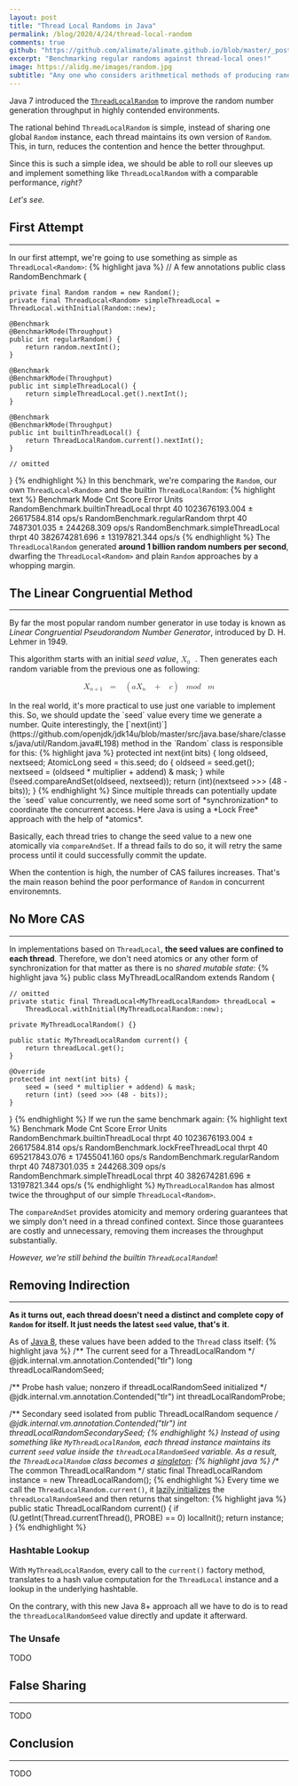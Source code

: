 ```yaml
---
layout: post
title: "Thread Local Randoms in Java"
permalink: /blog/2020/4/24/thread-local-random
comments: true
github: "https://github.com/alimate/alimate.github.io/blob/master/_posts/2020-4-24-thread-local-random.md"
excerpt: "Benchmarking regular randoms against thread-local ones!"
image: https://alidg.me/images/random.jpg
subtitle: "Any one who considers arithmetical methods of producing random digits is, of course, in a state of sin <br>-- John Von Neumann"
---
```

Java 7 introduced the [`ThreadLocalRandom`](http://hg.openjdk.java.net/jdk7/jdk7/jdk/file/9b8c96f96a0f/src/share/classes/java/util/concurrent/ThreadLocalRandom.java#l64) to improve the random number generation throughput in highly contended environments. 

The rational behind `ThreadLocalRandom` is simple, instead of sharing one global `Random` instance, each thread maintains its own version of `Random`. This, in turn, reduces the contention and hence the better throughput.

Since this is such a simple idea, we should be able to roll our sleeves up and implement something like `ThreadLocalRandom` with a comparable performance, *right?*

*Let's see.*

## First Attempt
---
In our first attempt, we're going to use something as simple as `ThreadLocal<Random>`:
{% highlight java %}
// A few annotations
public class RandomBenchmark {

    private final Random random = new Random();
    private final ThreadLocal<Random> simpleThreadLocal = ThreadLocal.withInitial(Random::new);

    @Benchmark
    @BenchmarkMode(Throughput)
    public int regularRandom() {
        return random.nextInt();
    }

    @Benchmark
    @BenchmarkMode(Throughput)
    public int simpleThreadLocal() {
        return simpleThreadLocal.get().nextInt();
    }

    @Benchmark
    @BenchmarkMode(Throughput)
    public int builtinThreadLocal() {
        return ThreadLocalRandom.current().nextInt();
    }

    // omitted
}
{% endhighlight %}
In this benchmark, we're comparing the `Random`, our own `ThreadLocal<Random>` and the builtin `ThreadLocalRandom`:
{% highlight text %}
Benchmark                             Mode  Cnt           Score          Error  Units
RandomBenchmark.builtinThreadLocal   thrpt   40  1023676193.004 ± 26617584.814  ops/s
RandomBenchmark.regularRandom        thrpt   40     7487301.035 ±   244268.309  ops/s
RandomBenchmark.simpleThreadLocal    thrpt   40   382674281.696 ± 13197821.344  ops/s
{% endhighlight %}
The `ThreadLocalRandom` generated **around 1 billion random numbers per second**, dwarfing the `ThreadLocal<Random>` and plain `Random` approaches by a whopping margin.

## The Linear Congruential Method
---
By far the most popular random number generator in use today is known as *Linear Congruential Pseudorandom Number Generator*, introduced by D. H. Lehmer in 1949.

This algorithm starts with an initial *seed value*, <math xmlns="http://www.w3.org/1998/Math/MathML"><msub><mi>X</mi><mrow><mi>0</mi><mo>&#xA0;</mo></mrow></msub></math>. Then generates each random variable from the previous one as following:
<p>
<center>
<math xmlns="http://www.w3.org/1998/Math/MathML"><msub><mi>X</mi><mrow><mi>n</mi><mo>+</mo><mn>1</mn><mo>&#xA0;</mo></mrow></msub><mo>=</mo><mo>&#xA0;</mo><mo>(</mo><mi>a</mi><msub><mi>X</mi><mi>n</mi></msub><mo>&#xA0;</mo><mo>+</mo><mo>&#xA0;</mo><mi>c</mi><mo>)</mo><mo>&#xA0;</mo><mi>m</mi><mi>o</mi><mi>d</mi><mo>&#xA0;</mo><mi>m</mi></math>
</center></p>
In the real world, it's more practical to use just one variable to implement this. So, we should update the `seed` value every time we generate a number. 
Quite interestingly, the [`next(int)`](https://github.com/openjdk/jdk14u/blob/master/src/java.base/share/classes/java/util/Random.java#L198) method in the `Random` class is responsible for this:
{% highlight java %}
protected int next(int bits) {
    long oldseed, nextseed;
    AtomicLong seed = this.seed;
    do {
        oldseed = seed.get();
        nextseed = (oldseed * multiplier + addend) & mask;
    } while (!seed.compareAndSet(oldseed, nextseed));
    return (int)(nextseed >>> (48 - bits));
}
{% endhighlight %}
Since multiple threads can potentially update the `seed` value concurrently, we need some sort of *synchronization* to coordinate the concurrent access. Here Java is using a *Lock Free* approach with the help of *atomics*.

Basically, each thread tries to change the seed value to a new one atomically via `compareAndSet`. If a thread fails to do so, it will retry the same process until it could successfully commit the update.

When the contention is high, the number of <span title="Comapre and Set">CAS</span> failures increases. That's the main reason behind the poor performance of `Random` in concurrent environemnts.

## No More CAS
---
In implementations based on `ThreadLocal`, **the seed values are confined to each thread**. Therefore, we don't need atomics or any other form of synchronization for that matter as there is no *shared mutable state*:
{% highlight java %}
public class MyThreadLocalRandom extends Random {

    // omitted
    private static final ThreadLocal<MyThreadLocalRandom> threadLocal = 
        ThreadLocal.withInitial(MyThreadLocalRandom::new);

    private MyThreadLocalRandom() {}

    public static MyThreadLocalRandom current() {
        return threadLocal.get();
    }

    @Override
    protected int next(int bits) {
        seed = (seed * multiplier + addend) & mask;
        return (int) (seed >>> (48 - bits));
    }
}
{% endhighlight %}
If we run the same benchmark again:
{% highlight text %}
Benchmark                             Mode  Cnt           Score          Error  Units
RandomBenchmark.builtinThreadLocal   thrpt   40  1023676193.004 ± 26617584.814  ops/s
RandomBenchmark.lockFreeThreadLocal  thrpt   40   695217843.076 ± 17455041.160  ops/s
RandomBenchmark.regularRandom        thrpt   40     7487301.035 ±   244268.309  ops/s
RandomBenchmark.simpleThreadLocal    thrpt   40   382674281.696 ± 13197821.344  ops/s
{% endhighlight %}
`MyThreadLocalRandom` has almost twice the throughput of our simple `ThreadLocal<Random>`. 

The `compareAndSet` provides atomicity and memory ordering guarantees that we simply don't need in a thread confined context. Since those guarantees are costly and unnecessary, removing them increases the throughput substantially.

*However, we're still behind the builtin `ThreadLocalRandom`*!

## Removing Indirection
---
**As it turns out, each thread doesn't need a distinct and complete copy of `Random` for itself. It just needs the latest `seed` value, that's it**.

As of [Java 8](https://github.com/openjdk/jdk14u/blob/master/src/java.base/share/classes/java/lang/Thread.java#L2059), these values have been added to the `Thread` class itself:
{% highlight java %}
/** The current seed for a ThreadLocalRandom */
@jdk.internal.vm.annotation.Contended("tlr")
long threadLocalRandomSeed;

/** Probe hash value; nonzero if threadLocalRandomSeed initialized */
@jdk.internal.vm.annotation.Contended("tlr")
int threadLocalRandomProbe;

/** Secondary seed isolated from public ThreadLocalRandom sequence */
@jdk.internal.vm.annotation.Contended("tlr")
int threadLocalRandomSecondarySeed;
{% endhighlight %}
Instead of using something like `MyThreadLocalRandom`, each thread instance maintains its current `seed` value inside the `threadLocalRandomSeed` variable. 
As a result, the `ThreadLocalRandom` class becomes a [singleton](https://github.com/openjdk/jdk14u/blob/89deef4dd8b7aac7c3cea6e13c494a438d34d4c4/src/java.base/share/classes/java/util/concurrent/ThreadLocalRandom.java#L1077):
{% highlight java %}
/** The common ThreadLocalRandom */
static final ThreadLocalRandom instance = new ThreadLocalRandom();
{% endhighlight %}
Every time we call the `ThreadLocalRandom.current()`, it [lazily initializes](https://github.com/openjdk/jdk14u/blob/master/src/java.base/share/classes/java/util/concurrent/ThreadLocalRandom.java#L176) the `threadLocalRandomSeed` and then returns that singelton:
{% highlight java %}
public static ThreadLocalRandom current() {
    if (U.getInt(Thread.currentThread(), PROBE) == 0)
        localInit();
    return instance;
}
{% endhighlight %}

### Hashtable Lookup
With `MyThreadLocalRandom`, every call to the `current()` factory method, translates to a hash value computation for the `ThreadLocal` instance and a lookup in the underlying hashtable.

On the contrary, with this new Java 8+ approach all we have to do is to read the `threadLocalRandomSeed` value directly and update it afterward.
### The Unsafe
TODO

## False Sharing
---
TODO

## Conclusion
---
TODO